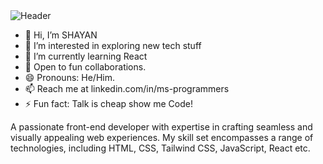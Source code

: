 <img src="output-onlinegiftools.gif" alt="Header" style="max-width: 100%; display: inline-block;" data-target="animated-image.originalImage">


- 👋 Hi, I’m SHAYAN
- 👀 I’m interested in exploring new tech stuff
- 🌱 I’m currently learning React
- 💞️ Open to fun collaborations.
- 😄 Pronouns: He/Him.
- 📫 Reach me at linkedin.com/in/ms-programmers
- ⚡ Fun fact: Talk is cheap show me Code!

A passionate front-end developer with expertise in crafting seamless and visually appealing web experiences.
My skill set encompasses a range of technologies, including HTML, CSS, Tailwind CSS, JavaScript, React etc.

